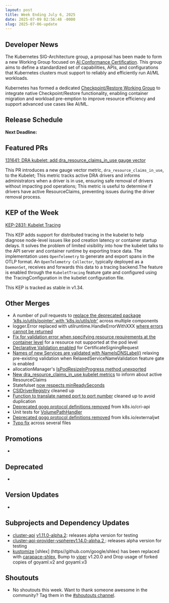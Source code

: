 ```yaml
---
layout: post
title: Week Ending July 6, 2025
date: 2025-07-09 02:56:48 -0000
slug: 2025-07-06-update
---
```


## Developer News

The Kubernetes SIG-Architecture group, a proposal has been made to form a new Working Group focused on [AI Conformance Certification](https://github.com/cncf/ai-conformance). This group aims to define a standardized set of capabilities, APIs, and configurations that Kubernetes clusters must support to reliably and efficiently run AI/ML workloads.

Kubernetes has formed a dedicated [Checkpoint/Restore Working Group](https://github.com/kubernetes/enhancements/issues/5091) to integrate native Checkpoint/Restore functionality, enabling container migration and workload pre-emption to improve resource efficiency and support advanced use cases like AI/ML.


## Release Schedule

**Next Deadline:**


## Featured PRs

[131641: DRA kubelet: add dra_resource_claims_in_use gauge vector](https://github.com/kubernetes/kubernetes/pull/131641)

This PR introduces a new gauge vector metric, `dra_resource_claims_in_use`, to the Kubelet; This metric tracks active DRA drivers and informs administrators when a driver is in use, ensuring safe removal of drivers without impacting pod operations; This metric is useful to determine if drivers have active ResourceClaims, preventing issues during the driver removal process.

## KEP of the Week

[KEP-2831: Kubelet Tracing](https://github.com/kubernetes/enhancements/blob/master/keps/sig-instrumentation/2831-kubelet-tracing/README.md)

This KEP adds support for distributed tracing in the kubelet to help diagnose node-level issues like pod creation latency or container startup delays.
It solves the problem of limited visibility into how the kubelet talks to the API server and container runtime by exporting trace data. The implementation uses `OpenTelemetry` to generate and export spans in the OTLP format. An `OpenTelemetry Collector`, typically deployed as a `DaemonSet`, receives and forwards this data to a tracing backend.The feature is enabled through the `KubeletTracing` feature gate and configured using the TracingConfiguration in the kubelet configuration file.

This KEP is tracked as stable in v1.34.

## Other Merges

* A number of pull requests to [replace the deprecated package 'k8s.io/utils/pointer' with 'k8s.io/utils/ptr'](https://github.com/kubernetes/kubernetes/pulls?q=ptr+is%3Apr+merged%3A%3E2025-07-03+label%3Arelease-note%2Crelease-note-action-required%2C%22kind%2Fdeprecation%22%2C%22kind%2Ffeature%22%2C%22kind%2Fapi-change%22%2C%22size%2Fxl%22%2C%22size%2Fl%22+) across multiple components
* logger.Error replaced with utilruntime.HandleErrorWithXXX [where errors cannot be returned](https://github.com/kubernetes/kubernetes/pull/132717)
* [Fix for validation error when specifying resource requirements at the container level](https://github.com/kubernetes/kubernetes/pull/132551) for a resource not supported at the pod level
* [Declarative Validation enabled](https://github.com/kubernetes/kubernetes/pull/132361) for CertificateSigningRequest
* [Names of new Services are validated with NameIsDNSLabel()](https://github.com/kubernetes/kubernetes/pull/132339) relaxing pre-existing validation when RelaxedServiceNameValidation feature gate is enabled
* allocationManager's [IsPodResizeInProgress method unexported](https://github.com/kubernetes/kubernetes/pull/132064)
* [New dra_resource_claims_in_use kubelet metrics](https://github.com/kubernetes/kubernetes/pull/131641) to inform about active ResourceClaims
* Statefulset [now respects minReadySeconds](https://github.com/kubernetes/kubernetes/pull/130909)
* [CSIDriverRegistry](https://github.com/kubernetes/kubernetes/pull/130230) cleaned up
* [Function to translate named port to port number](https://github.com/kubernetes/kubernetes/pull/129785) cleaned up to avoid duplication
* [Deprecated gogo protocol definitions removed](https://github.com/kubernetes/kubernetes/pull/128653) from k8s.io/cri-api
* Unit tests for [VolumePathHandler](https://github.com/kubernetes/kubernetes/pull/128429)
* [Deprecated gogo protocol definitions removed](https://github.com/kubernetes/kubernetes/pull/132772) from k8s.io/externaljwt
* [Typo fix](https://github.com/kubernetes/kubernetes/pull/132792) across several files

## Promotions

*

## Deprecated

*

## Version Updates

*

## Subprojects and Dependency Updates
* [cluster-api](https://github.com/kubernetes-sigs/cluster-api) [v1.11.0-alpha.2](https://github.com/kubernetes-sigs/cluster-api/releases/tag/v1.11.0-alpha.2): releases alpha version for testing
* [cluster-api-provider-vsphere](https://github.com/kubernetes-sigs/cluster-api-provider-vsphere.git)[v1.14.0-alpha.2 ](https://github.com/kubernetes-sigs/cluster-api-provider-vsphere/releases/tag/v1.14.0-alpha.2): releases alpha version for testing
* [kustomize](https://github.com/kubernetes-sigs/kustomize)  [shlex] (https//github.com/google/shlex) has been replaced with [carapace-shlex](https://github.com/carapace-sh/carapace-shlex), Bump to [viper](https://github.com/spf13/viper) v1.20.0 and Drop usage of forked copies of goyaml.v2 and goyaml.v3

## Shoutouts

* No shoutouts this week.  Want to thank someone awesome in the community?  Tag them in the [#shoutouts channel](https://kubernetes.slack.com/archives/C92G08FGD).
